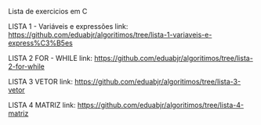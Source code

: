 Lista de exercicios em C

LISTA 1 - Variáveis e expressões
link: https://github.com/eduabjr/algoritimos/tree/lista-1-variaveis-e-express%C3%B5es

LISTA 2 FOR - WHILE
link: https://github.com/eduabjr/algoritimos/tree/lista-2-for-while

LISTA 3 VETOR
link: https://github.com/eduabjr/algoritimos/tree/lista-3-vetor

LISTA 4 MATRIZ
link: https://github.com/eduabjr/algoritimos/tree/lista-4-matriz
